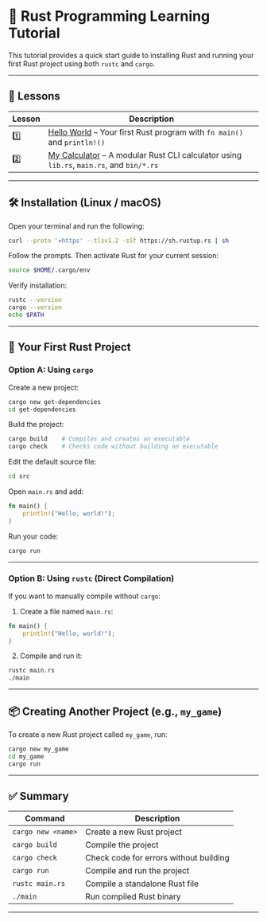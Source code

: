 # 🦀 Rust Programming Learning Tutorial

This tutorial provides a quick start guide to installing Rust and running your first Rust project using both `rustc` and `cargo`.

---

## 📘 Lessons

| Lesson | Description                                                                 |
|--------|-----------------------------------------------------------------------------|
| 1️⃣     | [Hello World](./hello-world/README.md) – Your first Rust program with `fn main()` and `println!()` |
| 2️⃣     | [My Calculator](./my_calculator/README.md) – A modular Rust CLI calculator using `lib.rs`, `main.rs`, and `bin/*.rs` |

---


## 🛠️ Installation (Linux / macOS)

Open your terminal and run the following:

```bash
curl --proto '=https' --tlsv1.2 -sSf https://sh.rustup.rs | sh
```

Follow the prompts. Then activate Rust for your current session:

```bash
source $HOME/.cargo/env
```

Verify installation:

```bash
rustc --version
cargo --version
echo $PATH
```

---

## 🚀 Your First Rust Project

### Option A: Using `cargo`

Create a new project:

```bash
cargo new get-dependencies
cd get-dependencies
```

Build the project:

```bash
cargo build    # Compiles and creates an executable
cargo check    # Checks code without building an executable
```

Edit the default source file:

```bash
cd src
```

Open `main.rs` and add:

```rust
fn main() {
    println!("Hello, world!");
}
```

Run your code:

```bash
cargo run
```

---

### Option B: Using `rustc` (Direct Compilation)

If you want to manually compile without `cargo`:

1. Create a file named `main.rs`:

```rust
fn main() {
    println!("Hello, world!");
}
```

2. Compile and run it:

```bash
rustc main.rs
./main
```

---

## 📦 Creating Another Project (e.g., `my_game`)

To create a new Rust project called `my_game`, run:

```bash
cargo new my_game
cd my_game
cargo run
```

---

## ✅ Summary

| Command             | Description                                |
|---------------------|--------------------------------------------|
| `cargo new <name>`  | Create a new Rust project                  |
| `cargo build`       | Compile the project                        |
| `cargo check`       | Check code for errors without building     |
| `cargo run`         | Compile and run the project                |
| `rustc main.rs`     | Compile a standalone Rust file             |
| `./main`            | Run compiled Rust binary                   |

---
